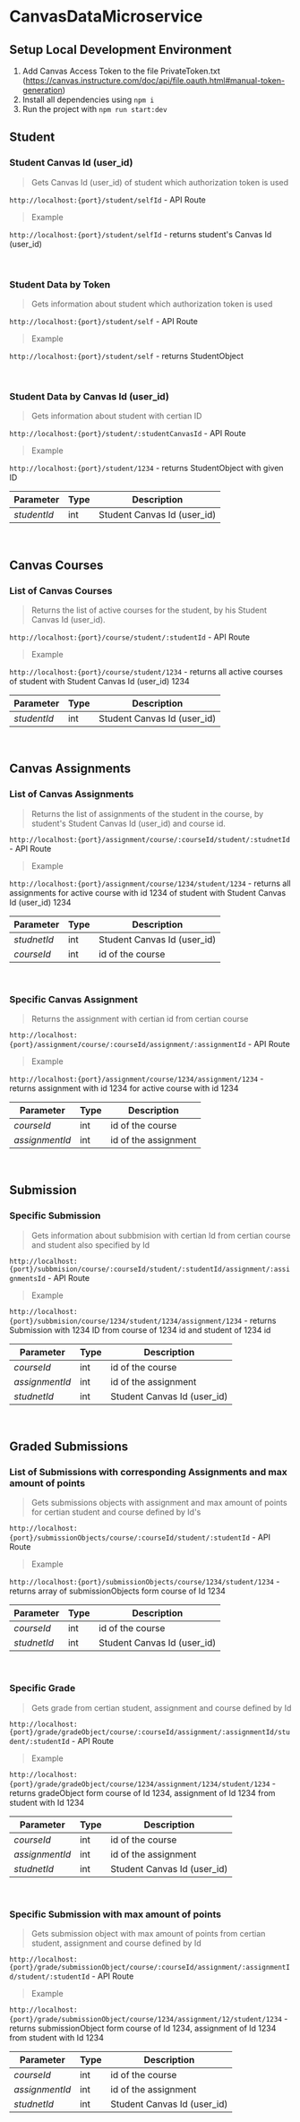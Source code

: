 # CanvasDataMicroservice
## Setup Local Development Environment
1. Add Canvas Access Token to the file PrivateToken.txt (https://canvas.instructure.com/doc/api/file.oauth.html#manual-token-generation)
2. Install all dependencies using `npm i`
3. Run the project with `npm run start:dev`

## Student
### Student Canvas Id (user_id)
>Gets Canvas Id (user_id) of student which authorization token is used

`http://localhost:{port}/student/selfId` - API Route


>Example

`http://localhost:{port}/student/selfId` - returns student's Canvas Id (user_id)

<br>

### Student Data by Token
>Gets information about student which authorization token is used

`http://localhost:{port}/student/self` - API Route


>Example

`http://localhost:{port}/student/self` - returns StudentObject

<br>

### Student Data by Canvas Id (user_id)
>Gets information about student with certian ID

`http://localhost:{port}/student/:studentCanvasId` - API Route

>Example

`http://localhost:{port}/student/1234` - returns StudentObject with given ID

| Parameter | Type | Description |
| ------------ | ------------ | ------------ |
| *studentId*  | int | Student Canvas Id (user_id) |

<br>

## Canvas Courses
### List of Canvas Courses
> Returns the list of active courses for the student, by his Student Canvas Id (user_id).

`http://localhost:{port}/course/student/:studentId` - API Route

>Example

`http://localhost:{port}/course/student/1234` - returns all active courses of student with Student Canvas Id (user_id) 1234

| Parameter | Type | Description |
| ------------ | ------------ | ------------ |
| *studentId*  | int | Student Canvas Id (user_id) |

<!--
<br>

### Specific Canvas Course
> Returns the courses with the given course id for the student, by his Student Canvas Id (user_id).

`http://localhost:{port}/student/:studentCanvasId/courses/:courseId` - API Route

>Example

`http://localhost:{port}/student/1234/courses/1234` - returns active course with id 1234 of a student with Student Canvas Id (user_id) 1234

| Parameter | Type | Description |
| ------------ | ------------ | ------------ |
| *studentCanvasId*  | int | Student Canvas Id (user_id) |
| *courseId*  | int | id of the course | -->

<br>

## Canvas Assignments
### List of Canvas Assignments
> Returns the list of assignments of the student in the course, by student's Student Canvas Id (user_id) and course id.

`http://localhost:{port}/assignment/course/:courseId/student/:studnetId` - API Route

>Example

`http://localhost:{port}/assignment/course/1234/student/1234` - returns all assignments for active course with id 1234 of student with Student Canvas Id (user_id) 1234

| Parameter | Type | Description |
| ------------ | ------------ | ------------ |
| *studnetId*  | int | Student Canvas Id (user_id) |
| *courseId*  | int | id of the course |

<br>

### Specific Canvas Assignment
> Returns the assignment with certian id from certian course 

`http://localhost:{port}/assignment/course/:courseId/assignment/:assignmentId` - API Route

>Example

`http://localhost:{port}/assignment/course/1234/assignment/1234` - returns assignment with id 1234 for active course with id 1234 


| Parameter | Type | Description |
| ------------ | ------------ | ------------ |
| *courseId*  | int | id of the course |
| *assignmentId*  | int | id of the assignment |

<br>

## Submission
### Specific Submission
>Gets information about subbmision with certian Id from certian course and student also specified by Id

`http://localhost:{port}/subbmision/course/:courseId/student/:studentId/assignment/:assignmentsId` - API Route

>Example

`http://localhost:{port}/subbmision/course/1234/student/1234/assignment/1234` - returns Submission with 1234 ID from course of 1234 id and student of 1234 id 

| Parameter | Type | Description |
| ------------ | ------------ | ------------ |
| *courseId*  | int | id of the course |
| *assignmentId*  | int | id of the assignment |
| *studnetId*  | int | Student Canvas Id (user_id) |

<br>

## Graded Submissions
### List of Submissions with corresponding Assignments and max amount of points

>Gets submissions objects with assignment and max amount of points for certian student and course defined by Id's

`http://localhost:{port}/submissionObjects/course/:courseId/student/:studentId` - API Route

>Example

`http://localhost:{port}/submissionObjects/course/1234/student/1234` - returns array of submissionObjects form course of Id 1234

| Parameter | Type | Description |
| ------------ | ------------ | ------------ |
| *courseId*  | int | id of the course |
| *studnetId*  | int | Student Canvas Id (user_id) |

<br>

### Specific Grade

>Gets grade from certian student, assignment and course defined by Id

`http://localhost:{port}/grade/gradeObject/course/:courseId/assignment/:assignmentId/student/:studentId` - API Route

>Example

`http://localhost:{port}/grade/gradeObject/course/1234/assignment/1234/student/1234` - returns gradeObject form course of Id 1234, assignment of Id 1234 from student with Id 1234

| Parameter | Type | Description |
| ------------ | ------------ | ------------ |
| *courseId*  | int | id of the course |
| *assignmentId*  | int | id of the assignment |
| *studnetId*  | int | Student Canvas Id (user_id) |

<br>

### Specific Submission with max amount of points

>Gets submission object with max amount of points from certian student, assignment and course defined by Id

`http://localhost:{port}/grade/submissionObject/course/:courseId/assignment/:assignmentId/student/:studentId` - API Route

>Example

`http://localhost:{port}/grade/submissionObject/course/1234/assignment/12/student/1234` - returns submissionObject form course of Id 1234, assignment of Id 1234 from student with Id 1234

| Parameter | Type | Description |
| ------------ | ------------ | ------------ |
| *courseId*  | int | id of the course |
| *assignmentId*  | int | id of the assignment |
| *studnetId*  | int | Student Canvas Id (user_id) |